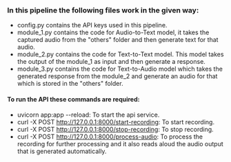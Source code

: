 ### In this pipeline the following files work in the given way:
- config.py contains the API keys used in this pipeline.
- module_1.py contains the code for Audio-to-Text model, it takes the captured audio from the "others" folder and then generate text for that audio.
- module_2.py contains the code for Text-to-Text model. This model takes the output of the module_1 as input and then generate a response.
- module_3.py contains the code for Text-to-Audio model which takes the generated response from the module_2 and generate an audio for that which is stored in the "others" folder.


#### To run the API these commands are required:
- uvicorn app:app --reload: To start the api service.
- curl -X POST http://127.0.0.1:8000/start-recording: To start recording.
- curl -X POST http://127.0.0.1:8000/stop-recording: To stop recording.
- curl -X POST http://127.0.0.1:8000/process-audio: To process the recording for further processing and it also reads aloud the audio output that is generated automatically.
